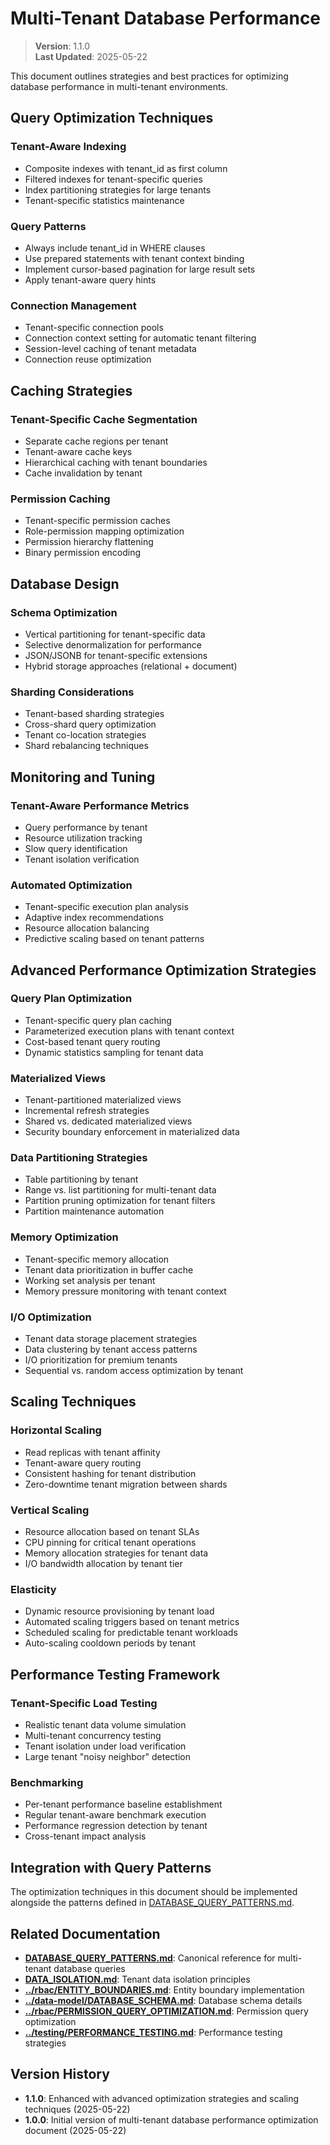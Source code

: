 
# Multi-Tenant Database Performance

> **Version**: 1.1.0  
> **Last Updated**: 2025-05-22

This document outlines strategies and best practices for optimizing database performance in multi-tenant environments.

## Query Optimization Techniques

### Tenant-Aware Indexing
- Composite indexes with tenant_id as first column
- Filtered indexes for tenant-specific queries
- Index partitioning strategies for large tenants
- Tenant-specific statistics maintenance

### Query Patterns
- Always include tenant_id in WHERE clauses
- Use prepared statements with tenant context binding
- Implement cursor-based pagination for large result sets
- Apply tenant-aware query hints

### Connection Management
- Tenant-specific connection pools
- Connection context setting for automatic tenant filtering
- Session-level caching of tenant metadata
- Connection reuse optimization

## Caching Strategies

### Tenant-Specific Cache Segmentation
- Separate cache regions per tenant
- Tenant-aware cache keys
- Hierarchical caching with tenant boundaries
- Cache invalidation by tenant

### Permission Caching
- Tenant-specific permission caches
- Role-permission mapping optimization
- Permission hierarchy flattening
- Binary permission encoding

## Database Design

### Schema Optimization
- Vertical partitioning for tenant-specific data
- Selective denormalization for performance
- JSON/JSONB for tenant-specific extensions
- Hybrid storage approaches (relational + document)

### Sharding Considerations
- Tenant-based sharding strategies
- Cross-shard query optimization
- Tenant co-location strategies
- Shard rebalancing techniques

## Monitoring and Tuning

### Tenant-Aware Performance Metrics
- Query performance by tenant
- Resource utilization tracking
- Slow query identification
- Tenant isolation verification

### Automated Optimization
- Tenant-specific execution plan analysis
- Adaptive index recommendations
- Resource allocation balancing
- Predictive scaling based on tenant patterns

## Advanced Performance Optimization Strategies

### Query Plan Optimization
- Tenant-specific query plan caching
- Parameterized execution plans with tenant context
- Cost-based tenant query routing
- Dynamic statistics sampling for tenant data

### Materialized Views
- Tenant-partitioned materialized views
- Incremental refresh strategies
- Shared vs. dedicated materialized views
- Security boundary enforcement in materialized data

### Data Partitioning Strategies
- Table partitioning by tenant
- Range vs. list partitioning for multi-tenant data
- Partition pruning optimization for tenant filters
- Partition maintenance automation

### Memory Optimization
- Tenant-specific memory allocation
- Tenant data prioritization in buffer cache
- Working set analysis per tenant
- Memory pressure monitoring with tenant context

### I/O Optimization
- Tenant data storage placement strategies
- Data clustering by tenant access patterns
- I/O prioritization for premium tenants
- Sequential vs. random access optimization by tenant

## Scaling Techniques

### Horizontal Scaling
- Read replicas with tenant affinity
- Tenant-aware query routing
- Consistent hashing for tenant distribution
- Zero-downtime tenant migration between shards

### Vertical Scaling
- Resource allocation based on tenant SLAs
- CPU pinning for critical tenant operations
- Memory allocation strategies for tenant data
- I/O bandwidth allocation by tenant tier

### Elasticity
- Dynamic resource provisioning by tenant load
- Automated scaling triggers based on tenant metrics
- Scheduled scaling for predictable tenant workloads
- Auto-scaling cooldown periods by tenant

## Performance Testing Framework

### Tenant-Specific Load Testing
- Realistic tenant data volume simulation
- Multi-tenant concurrency testing
- Tenant isolation under load verification
- Large tenant "noisy neighbor" detection

### Benchmarking
- Per-tenant performance baseline establishment
- Regular tenant-aware benchmark execution
- Performance regression detection by tenant
- Cross-tenant impact analysis

## Integration with Query Patterns

The optimization techniques in this document should be implemented alongside the patterns defined in [DATABASE_QUERY_PATTERNS.md](DATABASE_QUERY_PATTERNS.md).

## Related Documentation

- **[DATABASE_QUERY_PATTERNS.md](DATABASE_QUERY_PATTERNS.md)**: Canonical reference for multi-tenant database queries
- **[DATA_ISOLATION.md](DATA_ISOLATION.md)**: Tenant data isolation principles
- **[../rbac/ENTITY_BOUNDARIES.md](../rbac/ENTITY_BOUNDARIES.md)**: Entity boundary implementation
- **[../data-model/DATABASE_SCHEMA.md](../data-model/DATABASE_SCHEMA.md)**: Database schema details
- **[../rbac/PERMISSION_QUERY_OPTIMIZATION.md](../rbac/PERMISSION_QUERY_OPTIMIZATION.md)**: Permission query optimization
- **[../testing/PERFORMANCE_TESTING.md](../testing/PERFORMANCE_TESTING.md)**: Performance testing strategies

## Version History

- **1.1.0**: Enhanced with advanced optimization strategies and scaling techniques (2025-05-22)
- **1.0.0**: Initial version of multi-tenant database performance optimization document (2025-05-22)
